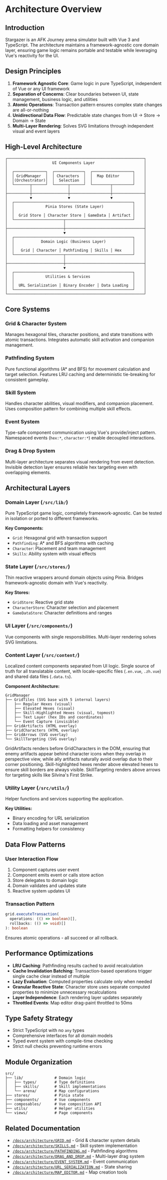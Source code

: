 # Architecture Overview

## Introduction

Stargazer is an AFK Journey arena simulator built with Vue 3 and TypeScript. The architecture maintains a framework-agnostic core domain layer, ensuring game logic remains portable and testable while leveraging Vue's reactivity for the UI.

## Design Principles

1. **Framework Agnostic Core**: Game logic in pure TypeScript, independent of Vue or any UI framework
2. **Separation of Concerns**: Clear boundaries between UI, state management, business logic, and utilities
3. **Atomic Operations**: Transaction pattern ensures complex state changes are all-or-nothing
4. **Unidirectional Data Flow**: Predictable state changes from UI → Store → Domain → State
5. **Multi-Layer Rendering**: Solves SVG limitations through independent visual and event layers

## High-Level Architecture

```
┌─────────────────────────────────────────────────────────────┐
│                    UI Components Layer                      │
│                                                             │
│  ┌──────────────┐  ┌─────────────┐  ┌──────────────────┐    │
│  │ GridManager  │  │ Characters  │  │  Map Editor      │    │
│  │(Orchestrator)│  │  Selection  │  │                  │    │
│  └───────┬──────┘  └──────┬──────┘  └────────┬─────────┘    │
│          │                │                  │              │
├──────────┼────────────────┼──────────────────┼──────────────┤
│          ▼                ▼                  ▼              │
│  ┌─────────────────────────────────────────────────────┐    │
│  │              Pinia Stores (State Layer)             │    │
│  │                                                     │    │
│  │  Grid Store │ Character Store │ GameData │ Artifact │    │
│  └──────────────────────┬──────────────────────────────┘    │
│                         │                                   │
├─────────────────────────┼───────────────────────────────────┤
│                         ▼                                   │
│  ┌─────────────────────────────────────────────────────┐    │
│  │            Domain Logic (Business Layer)            │    │
│  │                                                     │    │
│  │   Grid │ Character │ Pathfinding │ Skills │ Hex     │    │
│  └──────────────────────┬──────────────────────────────┘    │
│                         │                                   │
├─────────────────────────┼───────────────────────────────────┤
│                         ▼                                   │
│  ┌─────────────────────────────────────────────────────┐    │
│  │              Utilities & Services                   │    │
│  │                                                     │    │
│  │  URL Serialization │ Binary Encoder │ Data Loading  │    │
│  └─────────────────────────────────────────────────────┘    │
└─────────────────────────────────────────────────────────────┘
```

## Core Systems

### Grid & Character System

Manages hexagonal tiles, character positions, and state transitions with atomic transactions. Integrates automatic skill activation and companion management.

### Pathfinding System

Pure functional algorithms (A\* and BFS) for movement calculation and target selection. Features LRU caching and deterministic tie-breaking for consistent gameplay.

### Skill System

Handles character abilities, visual modifiers, and companion placement. Uses composition pattern for combining multiple skill effects.

### Event System

Type-safe component communication using Vue's provide/inject pattern. Namespaced events (`hex:*`, `character:*`) enable decoupled interactions.

### Drag & Drop System

Multi-layer architecture separates visual rendering from event detection. Invisible detection layer ensures reliable hex targeting even with overlapping elements.

## Architectural Layers

### Domain Layer (`/src/lib/`)

Pure TypeScript game logic, completely framework-agnostic. Can be tested in isolation or ported to different frameworks.

**Key Components:**

- `Grid`: Hexagonal grid with transaction support
- `Pathfinding`: A\* and BFS algorithms with caching
- `Character`: Placement and team management
- `Skills`: Ability system with visual effects

### State Layer (`/src/stores/`)

Thin reactive wrappers around domain objects using Pinia. Bridges framework-agnostic domain with Vue's reactivity.

**Key Stores:**

- `GridStore`: Reactive grid state
- `CharacterStore`: Character selection and placement
- `GameDataStore`: Character definitions and ranges

### UI Layer (`/src/components/`)

Vue components with single responsibilities. Multi-layer rendering solves SVG limitations.

### Content Layer (`/src/content/`)

Localized content components separated from UI logic. Single source of truth for all translatable content, with locale-specific files (`.en.vue`, `.zh.vue`) and shared data files (`.data.ts`).

**Component Architecture:**

```
GridManager
├── GridTiles (SVG base with 5 internal layers)
│   ├── Regular Hexes (visual)
│   ├── Elevated Hexes (visual)
│   ├── Skill-Highlighted Hexes (visual, topmost)
│   ├── Text Layer (hex IDs and coordinates)
│   └── Event Capture (invisible)
├── GridArtifacts (HTML overlay)
├── GridCharacters (HTML overlay)
├── GridArrows (SVG overlay)
└── SkillTargeting (SVG overlay)
```

GridArtifacts renders before GridCharacters in the DOM, ensuring that enemy artifacts appear behind character icons when they overlap in perspective view, while ally artifacts naturally avoid overlap due to their corner positioning. Skill-highlighted hexes render above elevated hexes to ensure skill borders are always visible. SkillTargeting renders above arrows for targeting skills like Silvina's First Strike.

### Utility Layer (`/src/utils/`)

Helper functions and services supporting the application.

**Key Utilities:**

- Binary encoding for URL serialization
- Data loading and asset management
- Formatting helpers for consistency

## Data Flow Patterns

### User Interaction Flow

1. Component captures user event
2. Component emits event or calls store action
3. Store delegates to domain logic
4. Domain validates and updates state
5. Reactive system updates UI

### Transaction Pattern

```typescript
grid.executeTransaction(
  operations: (() => boolean)[],
  rollbacks: (() => void)[]
): boolean
```

Ensures atomic operations - all succeed or all rollback.

## Performance Optimizations

- **LRU Caching**: Pathfinding results cached to avoid recalculation
- **Cache Invalidation Batching**: Transaction-based operations trigger single cache clear instead of multiple
- **Lazy Evaluation**: Computed properties calculate only when needed
- **Granular Reactive State**: Character store uses separate computed properties to minimize unnecessary recalculations
- **Layer Independence**: Each rendering layer updates separately
- **Throttled Events**: Map editor drag-paint throttled to 50ms

## Type Safety Strategy

- Strict TypeScript with no `any` types
- Comprehensive interfaces for all domain models
- Typed event system with compile-time checking
- Strict null checks preventing runtime errors

## Module Organization

```
src/
├── lib/              # Domain logic
│   ├── types/        # Type definitions
│   ├── skills/       # Skill implementations
│   └── arena/        # Map configurations
├── stores/           # Pinia state
├── components/       # Vue components
├── composables/      # Vue composition API
├── utils/            # Helper utilities
└── views/            # Page components
```

## Related Documentation

- [`/docs/architecture/GRID.md`](./architecture/GRID.md) - Grid & character system details
- [`/docs/architecture/SKILLS.md`](./architecture/SKILLS.md) - Skill system implementation
- [`/docs/architecture/PATHFINDING.md`](./architecture/PATHFINDING.md) - Pathfinding algorithms
- [`/docs/architecture/DRAG_AND_DROP.md`](./architecture/DRAG_AND_DROP.md) - Multi-layer drag system
- [`/docs/architecture/EVENT_SYSTEM.md`](./architecture/EVENT_SYSTEM.md) - Event communication
- [`/docs/architecture/URL_SERIALIZATION.md`](./architecture/URL_SERIALIZATION.md) - State sharing
- [`/docs/architecture/MAP_EDITOR.md`](./architecture/MAP_EDITOR.md) - Map creation tools
